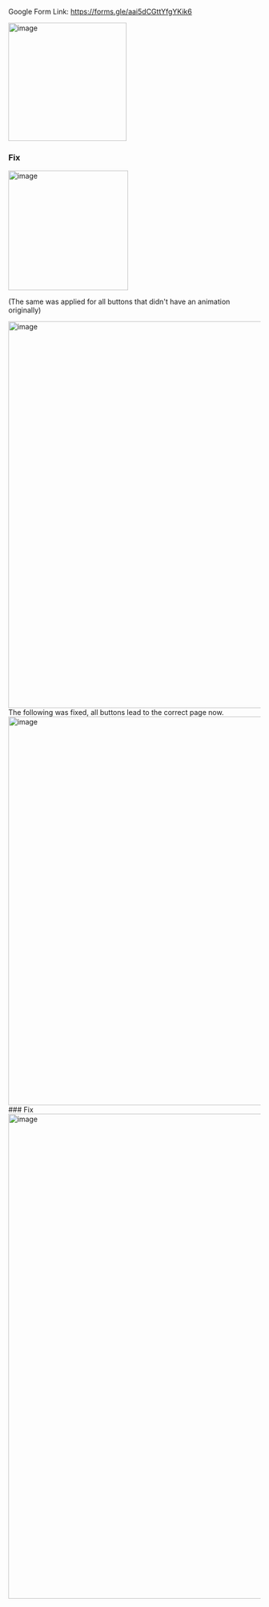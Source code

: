 Google Form Link: https://forms.gle/aai5dCGttYfgYKik6 <br/>


<img width="236" alt="image" src="https://github.com/user-attachments/assets/d852d933-5225-41bf-80a2-10fbaca2dad7" />

### Fix
<img width="239" alt="image" src="https://github.com/user-attachments/assets/9b76431f-b2b7-4d05-9e0c-681cdb497a15" />

(The same was applied for all buttons that didn't have an animation originally) </br>

<img width="772" alt="image" src="https://github.com/user-attachments/assets/f211a899-7378-418d-87ec-90f5412915a5" />
The following was fixed, all buttons lead to the correct page now. 

<img width="776" alt="image" src="https://github.com/user-attachments/assets/38ac2a50-52b3-4d95-85e9-a1fafe9c7773" />
### Fix
<img width="968" alt="image" src="https://github.com/user-attachments/assets/1fb9fec2-dbec-49dd-992f-eb8b4731da79" />
